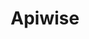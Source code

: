 ---
title: Apiwise
layout: redirect
note: THIS FILE IS GENERATED AUTOMATICALLY, EDIT _data/consultants.json instead 
redirect_to:
  - http://www.apiwise.nl 
---